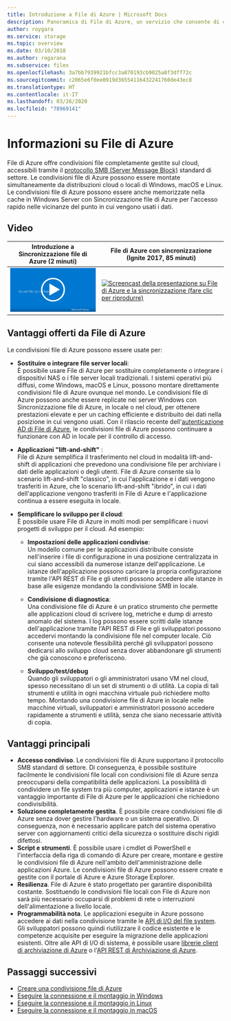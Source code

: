 ```yaml
---
title: Introduzione a File di Azure | Microsoft Docs
description: Panoramica di File di Azure, un servizio che consente di creare e usare condivisioni file di rete nel cloud usando il protocollo SMB standard di settore.
author: roygara
ms.service: storage
ms.topic: overview
ms.date: 03/10/2018
ms.author: rogarana
ms.subservice: files
ms.openlocfilehash: 3a7bb7939921bfcc3a870193cb9025a8f3dff72c
ms.sourcegitcommit: c2065e6f0ee0919d36554116432241760de43ec8
ms.translationtype: HT
ms.contentlocale: it-IT
ms.lasthandoff: 03/26/2020
ms.locfileid: "78969141"
---
```

# <a name="what-is-azure-files"></a>Informazioni su File di Azure
File di Azure offre condivisioni file completamente gestite sul cloud, accessibili tramite il [protocollo SMB (Server Message Block)](https://msdn.microsoft.com/library/windows/desktop/aa365233.aspx) standard di settore. Le condivisioni file di Azure possono essere montate simultaneamente da distribuzioni cloud o locali di Windows, macOS e Linux. Le condivisioni file di Azure possono essere anche memorizzate nella cache in Windows Server con Sincronizzazione file di Azure per l'accesso rapido nelle vicinanze del punto in cui vengono usati i dati.

## <a name="videos"></a>Video
| Introduzione a Sincronizzazione file di Azure (2 minuti) | File di Azure con sincronizzazione (Ignite 2017, 85 minuti)  |
|-|-|
| [![Screencast del video di introduzione a Sincronizzazione file di Azure (fare clic per riprodurre)](./media/storage-files-introduction/azure-file-sync-video-snapshot.png)](https://www.youtube.com/watch?v=Zm2w8-TRn-o) | [![Screencast della presentazione su File di Azure e la sincronizzazione (fare clic per riprodurre)](./media/storage-files-introduction/ignite-2018-video.png)](https://www.youtube.com/watch?v=GMzh2M66E9o) |

## <a name="why-azure-files-is-useful"></a>Vantaggi offerti da File di Azure
Le condivisioni file di Azure possono essere usate per:

* **Sostituire o integrare file server locali**:  
    È possibile usare File di Azure per sostituire completamente o integrare i dispositivi NAS o i file server locali tradizionali. I sistemi operativi più diffusi, come Windows, macOS e Linux, possono montare direttamente condivisioni file di Azure ovunque nel mondo. Le condivisioni file di Azure possono anche essere replicate nei server Windows con Sincronizzazione file di Azure, in locale o nel cloud, per ottenere prestazioni elevate e per un caching efficiente e distribuito dei dati nella posizione in cui vengono usati. Con il rilascio recente dell'[autenticazione AD di File di Azure](storage-files-active-directory-overview.md), le condivisioni file di Azure possono continuare a funzionare con AD in locale per il controllo di accesso. 

* **Applicazioni "lift-and-shift"** :  
    File di Azure semplifica il trasferimento nel cloud in modalità lift-and-shift di applicazioni che prevedono una condivisione file per archiviare i dati delle applicazioni o degli utenti. File di Azure consente sia lo scenario lift-and-shift "classico", in cui l'applicazione e i dati vengono trasferiti in Azure, che lo scenario lift-and-shift "ibrido", in cui i dati dell'applicazione vengono trasferiti in File di Azure e l'applicazione continua a essere eseguita in locale. 

* **Semplificare lo sviluppo per il cloud**:  
    È possibile usare File di Azure in molti modi per semplificare i nuovi progetti di sviluppo per il cloud. Ad esempio:
    * **Impostazioni delle applicazioni condivise**:  
        Un modello comune per le applicazioni distribuite consiste nell'inserire i file di configurazione in una posizione centralizzata in cui siano accessibili da numerose istanze dell'applicazione. Le istanze dell'applicazione possono caricare la propria configurazione tramite l'API REST di File e gli utenti possono accedere alle istanze in base alle esigenze mondando la condivisione SMB in locale.

    * **Condivisione di diagnostica**:  
        Una condivisione file di Azure è un pratico strumento che permette alle applicazioni cloud di scrivere log, metriche e dump di arresto anomalo del sistema. I log possono essere scritti dalle istanze dell'applicazione tramite l'API REST di File e gli sviluppatori possono accedervi montando la condivisione file nel computer locale. Ciò consente una notevole flessibilità perché gli sviluppatori possono dedicarsi allo sviluppo cloud senza dover abbandonare gli strumenti che già conoscono e preferiscono.

    * **Sviluppo/test/debug**  
        Quando gli sviluppatori o gli amministratori usano VM nel cloud, spesso necessitano di un set di strumenti o di utilità. La copia di tali strumenti e utilità in ogni macchina virtuale può richiedere molto tempo. Montando una condivisione file di Azure in locale nelle macchine virtuali, sviluppatori e amministratori possono accedere rapidamente a strumenti e utilità, senza che siano necessarie attività di copia.

## <a name="key-benefits"></a>Vantaggi principali
* **Accesso condiviso**. Le condivisioni file di Azure supportano il protocollo SMB standard di settore. Di conseguenza, è possibile sostituire facilmente le condivisioni file locali con condivisioni file di Azure senza preoccuparsi della compatibilità delle applicazioni. La possibilità di condividere un file system tra più computer, applicazioni e istanze è un vantaggio importante di File di Azure per le applicazioni che richiedono condivisibilità. 
* **Soluzione completamente gestita**. È possibile creare condivisioni file di Azure senza dover gestire l'hardware o un sistema operativo. Di conseguenza, non è necessario applicare patch del sistema operativo server con aggiornamenti critici della sicurezza o sostituire dischi rigidi difettosi.
* **Script e strumenti**. È possibile usare i cmdlet di PowerShell e l'interfaccia della riga di comando di Azure per creare, montare e gestire le condivisioni file di Azure nell'ambito dell'amministrazione delle applicazioni Azure. Le condivisioni file di Azure possono essere create e gestite con il portale di Azure e Azure Storage Explorer. 
* **Resilienza**. File di Azure è stato progettato per garantire disponibilità costante. Sostituendo le condivisioni file locali con File di Azure non sarà più necessario occuparsi di problemi di rete o interruzioni dell'alimentazione a livello locale. 
* **Programmabilità nota**. Le applicazioni eseguite in Azure possono accedere ai dati nella condivisione tramite le [API di I/O del file system](https://msdn.microsoft.com/library/system.io.file.aspx). Gli sviluppatori possono quindi riutilizzare il codice esistente e le competenze acquisite per eseguire la migrazione delle applicazioni esistenti. Oltre alle API di I/O di sistema, è possibile usare [librerie client di archiviazione di Azure](https://msdn.microsoft.com/library/azure/dn261237.aspx) o l'[API REST di Archiviazione di Azure](/rest/api/storageservices/file-service-rest-api).

## <a name="next-steps"></a>Passaggi successivi
* [Creare una condivisione file di Azure](storage-how-to-create-file-share.md)
* [Eseguire la connessione e il montaggio in Windows](storage-how-to-use-files-windows.md)
* [Eseguire la connessione e il montaggio in Linux](storage-how-to-use-files-linux.md)
* [Eseguire la connessione e il montaggio in macOS](storage-how-to-use-files-mac.md)
